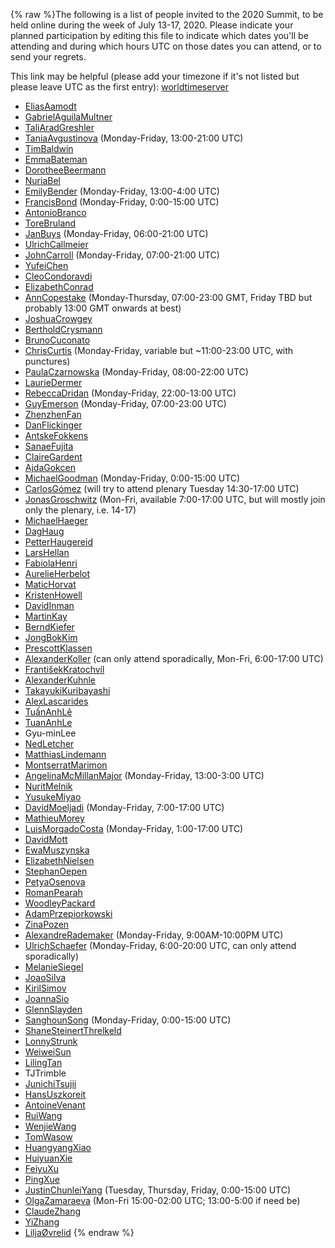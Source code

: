 {% raw %}The following is a list of people invited to the 2020 Summit, to be held
online during the week of July 13-17, 2020. Please indicate your planned
participation by editing this file to indicate which dates you'll be
attending and during which hours UTC on those dates you can attend, or
to send your regrets.

This link may be helpful (please add your timezone if it's not listed
but please leave UTC as the first entry):
[worldtimeserver](https://www.worldtimeserver.com/meeting-planner-times.aspx?&L0=UTC&Day=13&Mon=7&Y=2020&L1=US-WA&L2=SG&L3=BR-RJ&L4=&L5=&L6=&L7=)

- [EliasAamodt](/EliasAamodt)
- [GabrielAguilaMultner](/GabrielAguilaMultner)
- [TaliAradGreshler](https://blog.inductorsoftware.com/docsproto/summits/TaliAradGreshler)
- [TaniaAvgustinova](https://blog.inductorsoftware.com/docsproto/summits/TaniaAvgustinova) (Monday-Friday, 13:00-21:00
UTC)
- [TimBaldwin](https://blog.inductorsoftware.com/docsproto/summits/TimBaldwin)
- [EmmaBateman](https://blog.inductorsoftware.com/docsproto/summits/EmmaBateman)
- [DorotheeBeermann](/DorotheeBeermann)
- [NuriaBel](/NuriaBel)
- [EmilyBender](https://blog.inductorsoftware.com/docsproto/summits/EmilyBender) (Monday-Friday, 13:00-4:00 UTC)
- [FrancisBond](https://blog.inductorsoftware.com/docsproto/summits/FrancisBond) (Monday-Friday, 0:00-15:00 UTC)
- [AntonioBranco](https://blog.inductorsoftware.com/docsproto/summits/AntonioBranco)
- [ToreBruland](/ToreBruland)
- [JanBuys](https://blog.inductorsoftware.com/docsproto/summits/JanBuys) (Monday-Friday, 06:00-21:00 UTC)
- [UlrichCallmeier](/UlrichCallmeier)
- [JohnCarroll](https://blog.inductorsoftware.com/docsproto/summits/JohnCarroll) (Monday-Friday, 07:00-21:00 UTC)
- [YufeiChen](/YufeiChen)
- [CleoCondoravdi](/CleoCondoravdi)
- [ElizabethConrad](/ElizabethConrad)
- [AnnCopestake](https://blog.inductorsoftware.com/docsproto/summits/AnnCopestake) (Monday-Thursday, 07:00-23:00 GMT,
Friday TBD but probably 13:00 GMT onwards at best)
- [JoshuaCrowgey](https://blog.inductorsoftware.com/docsproto/summits/JoshuaCrowgey)
- [BertholdCrysmann](https://blog.inductorsoftware.com/docsproto/summits/BertholdCrysmann)
- [BrunoCuconato](/BrunoCuconato)
- [ChrisCurtis](https://blog.inductorsoftware.com/docsproto/summits/ChrisCurtis) (Monday-Friday, variable but
\~11:00-23:00 UTC, with punctures)
- [PaulaCzarnowska](/PaulaCzarnowska) (Monday-Friday, 08:00-22:00 UTC)
- [LaurieDermer](/LaurieDermer)
- [RebeccaDridan](https://blog.inductorsoftware.com/docsproto/summits/RebeccaDridan) (Monday-Friday, 22:00-13:00 UTC)
- [GuyEmerson](https://blog.inductorsoftware.com/docsproto/summits/GuyEmerson) (Monday-Friday, 07:00-23:00 UTC)
- [ZhenzhenFan](/ZhenzhenFan)
- [DanFlickinger](https://blog.inductorsoftware.com/docsproto/summits/DanFlickinger)
- [AntskeFokkens](https://blog.inductorsoftware.com/docsproto/summits/AntskeFokkens)
- [SanaeFujita](/SanaeFujita)
- [ClaireGardent](/ClaireGardent)
- [AjdaGokcen](/AjdaGokcen)
- [MichaelGoodman](https://blog.inductorsoftware.com/docsproto/summits/MichaelGoodman) (Monday-Friday, 0:00-15:00 UTC)
- [CarlosGómez](/CarlosG%C3%B3mez) (will try to attend plenary Tuesday
14:30-17:00 UTC)
- [JonasGroschwitz](/JonasGroschwitz) (Mon-Fri, available 7:00-17:00
UTC, but will mostly join only the plenary, i.e. 14-17)
- [MichaelHaeger](/MichaelHaeger)
- [DagHaug](/DagHaug)
- [PetterHaugereid](https://blog.inductorsoftware.com/docsproto/summits/PetterHaugereid)
- [LarsHellan](/LarsHellan)
- [FabiolaHenri](/FabiolaHenri)
- [AurelieHerbelot](/AurelieHerbelot)
- [MaticHorvat](/MaticHorvat)
- [KristenHowell](/KristenHowell)
- [DavidInman](/DavidInman)
- [MartinKay](/MartinKay)
- [BerndKiefer](https://blog.inductorsoftware.com/docsproto/summits/BerndKiefer)
- [JongBokKim](https://blog.inductorsoftware.com/docsproto/summits/JongBokKim)
- [PrescottKlassen](/PrescottKlassen)
- [AlexanderKoller](https://blog.inductorsoftware.com/docsproto/summits/AlexanderKoller) (can only attend sporadically,
Mon-Fri, 6:00-17:00 UTC)
- [FrantišekKratochvíl](/Franti%C5%A1ekKratochv%C3%ADl)
- [AlexanderKuhnle](/AlexanderKuhnle)
- [TakayukiKuribayashi](/TakayukiKuribayashi)
- [AlexLascarides](https://blog.inductorsoftware.com/docsproto/summits/AlexLascarides)
- [TuấnAnhLê](/Tu%E1%BA%A5nAnhL%C3%AA)
- [TuanAnhLe](https://blog.inductorsoftware.com/docsproto/summits/TuanAnhLe)
- Gyu-minLee
- [NedLetcher](https://blog.inductorsoftware.com/docsproto/summits/NedLetcher)
- [MatthiasLindemann](/MatthiasLindemann)
- [MontserratMarimon](/MontserratMarimon)
- [AngelinaMcMillanMajor](/AngelinaMcMillanMajor) (Monday-Friday,
13:00-3:00 UTC)
- [NuritMelnik](https://blog.inductorsoftware.com/docsproto/summits/NuritMelnik)
- [YusukeMiyao](/YusukeMiyao)
- [DavidMoeljadi](https://blog.inductorsoftware.com/docsproto/summits/DavidMoeljadi) (Monday-Friday, 7:00-17:00 UTC)
- [MathieuMorey](/MathieuMorey)
- [LuisMorgadoCosta](https://blog.inductorsoftware.com/docsproto/summits/LuisMorgadoCosta) (Monday-Friday, 1:00-17:00 UTC)
- [DavidMott](https://blog.inductorsoftware.com/docsproto/summits/DavidMott)
- [EwaMuszynska](/EwaMuszynska)
- [ElizabethNielsen](/ElizabethNielsen)
- [StephanOepen](https://blog.inductorsoftware.com/docsproto/summits/StephanOepen)
- [PetyaOsenova](https://blog.inductorsoftware.com/docsproto/summits/PetyaOsenova)
- [RomanPearah](/RomanPearah)
- [WoodleyPackard](/WoodleyPackard)
- [AdamPrzepiorkowski](/AdamPrzepiorkowski)
- [ZinaPozen](https://blog.inductorsoftware.com/docsproto/summits/ZinaPozen)
- [AlexandreRademaker](https://blog.inductorsoftware.com/docsproto/summits/AlexandreRademaker) (Monday-Friday,
9:00AM-10:00PM UTC)
- [UlrichSchaefer](https://blog.inductorsoftware.com/docsproto/summits/UlrichSchaefer) (Monday-Friday, 6:00-20:00 UTC, can
only attend sporadically)
- [MelanieSiegel](/MelanieSiegel)
- [JoaoSilva](https://blog.inductorsoftware.com/docsproto/summits/JoaoSilva)
- [KirilSimov](/KirilSimov)
- [JoannaSio](/JoannaSio)
- [GlennSlayden](https://blog.inductorsoftware.com/docsproto/summits/GlennSlayden)
- [SanghounSong](https://blog.inductorsoftware.com/docsproto/summits/SanghounSong) (Monday-Friday, 0:00-15:00 UTC)
- [ShaneSteinertThrelkeld](/ShaneSteinertThrelkeld)
- [LonnyStrunk](/LonnyStrunk)
- [WeiweiSun](https://blog.inductorsoftware.com/docsproto/summits/WeiweiSun)
- [LilingTan](https://blog.inductorsoftware.com/docsproto/summits/LilingTan)
- TJTrimble
- [JunichiTsujii](/JunichiTsujii)
- [HansUszkoreit](https://blog.inductorsoftware.com/docsproto/summits/HansUszkoreit)
- [AntoineVenant](/AntoineVenant)
- [RuiWang](/RuiWang)
- [WenjieWang](https://blog.inductorsoftware.com/docsproto/summits/WenjieWang)
- [TomWasow](/TomWasow)
- [HuangyangXiao](/HuangyangXiao)
- [HuiyuanXie](/HuiyuanXie)
- [FeiyuXu](https://blog.inductorsoftware.com/docsproto/summits/FeiyuXu)
- [PingXue](/PingXue)
- [JustinChunleiYang](https://blog.inductorsoftware.com/docsproto/summits/JustinChunleiYang) (Tuesday, Thursday, Friday,
0:00-15:00 UTC)
- [OlgaZamaraeva](https://blog.inductorsoftware.com/docsproto/summits/OlgaZamaraeva) (Mon-Fri 15:00-02:00 UTC; 13:00-5:00
if need be)
- [ClaudeZhang](/ClaudeZhang)
- [YiZhang](https://blog.inductorsoftware.com/docsproto/summits/YiZhang)
- [LiljaØvrelid](/Lilja%C3%98vrelid)
<update date omitted for speed>{% endraw %}